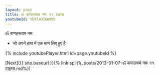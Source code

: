 ```yaml
---
layout: post
title: ॐ बाणहस्ताय नमः ११ टाइम्स
youtubeId: YDYlmXOamM0
---
```

 
 
 ॐ बाणहस्ताय नमः  
 
 -  जो अपने हाथ में एक बाण लिए हुए है 
 
  
 
  
 
 
 
 
 
 


{% include youtubePlayer.html id=page.youtubeId %}
 
[Next]({{ site.baseurl }}{% link  split1/_posts/2013-01-07-ॐ कपालवथे नमः ११ टाइम्स.md%})
 
